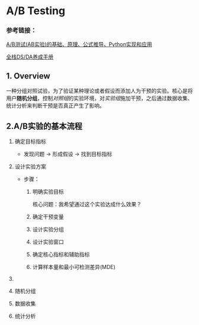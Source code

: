 # A/B Testing
### 参考链接：

[A/B测试(AB实验)的基础、原理、公式推导、Python实现和应用](https://zhuanlan.zhihu.com/p/346602966)

[全栈DS/DA养成手册](https://jace-yang.github.io/Full-Stack_Data-Analyst/Causal_Inference/1_AB_testing.html)


###
## 1. Overview
一种分组对照试验，为了验证某种理论或者假设而添加人为干预的实验。核心是将用户**随机分组**，控制*对照组*的实验环境，对*实验组*施加干预，之后通过数据收集、统计分析来判断干预是否真正产生了影响。

## 2.A/B实验的基本流程
1. 确定目标指标
   - 发现问题 -> 形成假设 -> 找到目标指标
     
2. 设计实验方案
    - 步骤：
      1. 明确实验目标
         
         核心问题：我希望通过这个实验达成什么效果？
         
      3. 确定干预变量
      4. 设计实验分组
      5. 设计实验窗口
      6. 确定核心指标和辅助指标
      7. 计算样本量和最小可检测差异(MDE)
4. 
5. 随机分组
6. 数据收集
7. 统计分析


